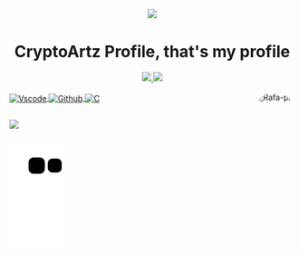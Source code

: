 <p align="center" style="border-radius:100%"><img height="auto" width="20%"  src="https://www.flaticon.com/premium-icon/icons/svg/1797/1797511.svg" ></p>
<div>
  <h1 align="center">CryptoArtz Profile, that's my profile</h1>
<div align="center">
  <a href="https://github.com/CryptoArtz">
  <img height="180em" src="https://github-readme-stats.vercel.app/api?username=CryptoArtz&show_icons=true&theme=dark&include_all_commits=true&count_private=true"/>
  <img height="180em"src="https://github.com/CryptoArtz/images/blob/main/globe-900.h264(1).gif"/>
</div>
<div style="display: inline_block"><br>
  <img align="center" alt="Vscode" height="30" width="40" src="https://cdn.jsdelivr.net/gh/devicons/devicon/icons/vscode/vscode-original.svg">
  <img align="center" alt="Github" height="39" width="40" src="https://github.com/duribeiro/duribeiro/blob/main/assets/GitHub.png">
   <img align="center" alt="C" height="38" width="39" src="https://cdn.jsdelivr.net/gh/devicons/devicon/icons/c/c-original.svg">
  <img align="right" alt="Rafa-pic" height="200" style="border-radius:50px;" src="https://gifimage.net/wp-content/uploads/2017/06/matrix-gif-3.gif">
</div>
  
  ##
 
<div> 
  <a href = "mailto:6BsvX88Y@protonmail.com"><img src="https://img.shields.io/badge/-Protonmail-%23333?style=for-the-badge&logo=protonmail&logoColor=white" target="_blank"></a>
 
  ![Snake animation](https://github.com/rafaballerini/rafaballerini/blob/output/github-contribution-grid-snake.svg)
 
</div>
